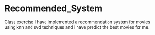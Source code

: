 # Recommended_System
Class exercise 
I have implemented a recommendation system for movies using  knn and svd techniques and i have predict the best movies for me.
